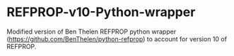 # REFPROP-v10-Python-wrapper

Modified version of Ben Thelen REFPROP python wrapper (https://github.com/BenThelen/python-refprop) to account for version 10 of REFPROP.
